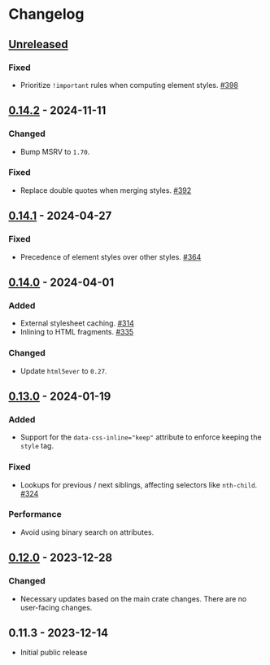 # Changelog

## [Unreleased]

### Fixed

- Prioritize `!important` rules when computing element styles. [#398](https://github.com/Stranger6667/css-inline/pull/398)

## [0.14.2] - 2024-11-11

### Changed

- Bump MSRV to `1.70`.

### Fixed

- Replace double quotes when merging styles. [#392](https://github.com/Stranger6667/css-inline/issues/392)

## [0.14.1] - 2024-04-27

### Fixed

- Precedence of element styles over other styles. [#364](https://github.com/Stranger6667/css-inline/issues/364)

## [0.14.0] - 2024-04-01

### Added

- External stylesheet caching. [#314](https://github.com/Stranger6667/css-inline/issues/314)
- Inlining to HTML fragments. [#335](https://github.com/Stranger6667/css-inline/issues/335)

### Changed

- Update `html5ever` to `0.27`.

## [0.13.0] - 2024-01-19

### Added

- Support for the `data-css-inline="keep"` attribute to enforce keeping the `style` tag.

### Fixed

- Lookups for previous / next siblings, affecting selectors like `nth-child`. [#324](https://github.com/Stranger6667/css-inline/issues/324)

### Performance

- Avoid using binary search on attributes.

## [0.12.0] - 2023-12-28

### Changed

- Necessary updates based on the main crate changes. There are no user-facing changes.

## 0.11.3 - 2023-12-14

- Initial public release

[Unreleased]: https://github.com/Stranger6667/css-inline/compare/c-v0.14.2...HEAD
[0.14.2]: https://github.com/Stranger6667/css-inline/compare/c-v0.14.1...c-v0.14.2
[0.14.1]: https://github.com/Stranger6667/css-inline/compare/c-v0.14.0...c-v0.14.1
[0.14.0]: https://github.com/Stranger6667/css-inline/compare/c-v0.13.0...c-v0.14.0
[0.13.0]: https://github.com/Stranger6667/css-inline/compare/c-v0.12.0...c-v0.13.0
[0.12.0]: https://github.com/Stranger6667/css-inline/compare/c-v0.11.3...c-v0.12.0
